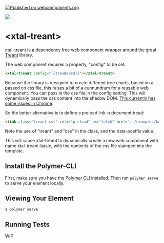 [![Published on webcomponents.org](https://img.shields.io/badge/webcomponents.org-published-blue.svg)](https://www.webcomponents.org/element/xtal-treant)

<a href="https://nodei.co/npm/xtal-treant/"><img src="https://nodei.co/npm/xtal-treant.png"></a>

# \<xtal-treant\>

xtal-treant is a dependency free web component wrapper around the great [Treant](http://fperucic.github.io/treant-js/) library.

The web component requires a property, "config" to be set:

```html
<xtal-treant config="[[treeBeard]]"></xtal-treant>
```

Because the library is designed to create different tree charts, based on a passed on css file, this raises a bit of a cunnundrum for a reusable web component.  You can pass in the css file in the config setting.  This will dynamically pass the css content into the shadow DOM.  [This currently has some issues in Chrome](https://github.com/Polymer/polymer/issues/4865).

So the better alternative is to define a preload link in document.head:

```html
<link class="treant css" relx="preload" as="fetch" href="../examples/basic-example/basic-example.css" data-postfix="basic">
```

Note the use of "treant" and "css" in the class, and the data-postfix value.

This will cause xtal-treant to dynamically create a new web component with name xtal-treant-basic, with the contents of the css file stamped into the template.

## Install the Polymer-CLI

First, make sure you have the [Polymer CLI](https://www.npmjs.com/package/polymer-cli) installed. Then run `polymer serve` to serve your element locally.

## Viewing Your Element

```
$ polymer serve
```

## Running Tests

WIP
